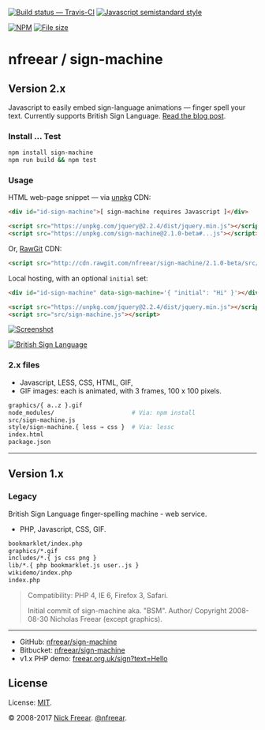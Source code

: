 
[![Build status — Travis-CI][travis-icon]][travis]
[![Javascript semistandard style][semi-icon]][semi]

[![NPM][npm-icon]][npm]
[![File size][size-icon]][gh]

# nfreear / sign-machine

## Version 2.x

Javascript to easily embed sign-language animations — finger spell your text.
Currently supports British Sign Language. [Read the blog post][post].

### Install ... Test

```sh
npm install sign-machine
npm run build && npm test
```

### Usage

HTML web-page snippet — via [unpkg][] CDN:

```html
<div id="id-sign-machine">[ sign-machine requires Javascript ]</div>

<script src="https://unpkg.com/jquery@2.2.4/dist/jquery.min.js"></script>
<script src="https://unpkg.com/sign-machine@2.1.0-beta#...js"></script>
```

Or, [RawGit][] CDN:

```html
<script src="http://cdn.rawgit.com/nfreear/sign-machine/2.1.0-beta/src/sign-machine.js"></script>
```

Local hosting, with an optional `initial` set:

```html
<div id="id-sign-machine" data-sign-machine='{ "initial": "Hi" }'></div>

<script src="https://unpkg.com/jquery@2.2.4/dist/jquery.min.js"></script>
<script src="src/sign-machine.js"></script>
```

[![Screenshot][flick-img]][flickr]

[![British Sign Language][bsl-img]][bsl]

### 2.x files

* Javascript, LESS, CSS, HTML, GIF,
* GIF images: each is animated, with 3 frames, 100 x 100 pixels.

```sh
graphics/{ a..z }.gif
node_modules/                      # Via: npm install
src/sign-machine.js
style/sign-machine.{ less → css }  # Via: lessc
index.html
package.json
```

---

## Version 1.x

### Legacy

British Sign Language finger-spelling machine - web service.

* PHP, Javascript, CSS, GIF.

```sh
bookmarklet/index.php
graphics/*.gif
includes/*.{ js css png }
lib/*.{ php bookmarklet.js user..js }
wikidemo/index.php
index.php
```

> Compatibility: PHP 4, IE 6, Firefox 3, Safari.
>
> Initial commit of sign-machine aka. "BSM". Author/ Copyright 2008-08-30 Nicholas Freear (except graphics).

---

* GitHub: [nfreear/sign-machine][gh]
* Bitbucket: [nfreear/sign-machine][bit]
* v1.x PHP demo: [freear.org.uk/sign?text=Hello][php]

## License

License: [MIT][].

© 2008-2017 [Nick Freear][blog]. [@nfreear][].


[npm]: https://npmjs.com/package/sign-machine
[npm-icon]: https://img.shields.io/npm/v/sign-machine.svg "Latest version ~ on NPM"
[gh]: https://github.com/nfreear/sign-machine
[bit]: https://bitbucket.org/nfreear/sign-machine
[php]: http://freear.org.uk/sign/?text=Hello%21
[@nfreear]: https://twitter.com/nfreear "Twitter: @nfreear"
[post]: http://nick.freear.org.uk/2017/05/22/sign-machine.html?utm_source=readme "Sign-machine rebooted, 22 May 2017"
[blog]: http://nick.freear.org.uk/?utm_source=readme "Nick Freear's blog"
[RawGit]: https://rawgit.com/
    "RawGit serves Git files with the correct mime-type; a content delivery network (CDN)"
[unpkg]: https://unpkg.com/ "unpkg is a fast content delivery network for everything on npm"
[MIT]: https://nfreear.mit-license.org/2008-2017#!-sign-machine "MIT License"
[travis]: https://travis-ci.org/nfreear/sign-machine "Build status – Travis-CI (NPM/eslint)"
[travis-icon]: https://api.travis-ci.org/nfreear/sign-machine.svg
[semi]: https://github.com/Flet/semistandard "Javascript coding style — 'semistandard'"
[semi-icon]: https://img.shields.io/badge/code%20style-semistandard-brightgreen.svg?style=flat-square
[size-icon]: https://img.shields.io/github/size/nfreear/sign-machine/src/sign-machine.js.svg
    "Size of Javascript, kilo-Bytes ~ on GitHub"
[license-icon]: https://img.shields.io/npm/l/sign-machine.svg

[bsl]: https://en.wikipedia.org/wiki/British_Sign_Language
[bsl-img-0]: https://commons.wikimedia.org/wiki/File:BSL_Name.png
[bsl-img]: https://upload.wikimedia.org/wikipedia/commons/d/d8/BSL_Name.png
    "'B' 'S' 'L' — British Sign Language"
[sl-inter]: https://commons.wikimedia.org/wiki/File:Pictograms-nps-accessibility-sign_language_interpretation-2.svg
[asl-img]: https://commons.wikimedia.org/wiki/File:Sign_language_A.svg
[asl-2]: https://wpclipart.com/sign_language/American_ABCs/
[signing]: https://pixabay.com/en/sign-language-deaf-gesture-signing-28716/
[gov]: https://github.com/UKHomeOffice/posters/blob/master/accessibility/posters_en-UK/deaf.pdf

[flickr]: https://flickr.com/photos/nfreear/33989105994 "Screen-shot of sign-machine V2"
[flick-img]: https://c1.staticflickr.com/5/4202/33989105994_cf11c09d5d_n.jpg

[End]: //
